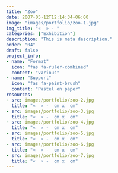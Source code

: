 ```yaml
---
title: "Zoo"
date: 2007-05-12T12:14:34+06:00
image: "images/portfolio/zoo-1.jpg"
img_title: "«  » - "
categories: ["Exhibition"]
description: "This is meta description."
order: "04"
draft: false
project_info:
- name: "Format"
  icon: "fas fa-ruler-combined"
  content: "various"
- name: "Support"
  icon: "fas fa-paint-brush"
  content: "Pastel on paper"
resources:
- src: images/portfolio/zoo-2.jpg
  title: "«  » -  cm x  cm"
- src: images/portfolio/zoo-3.jpg
  title: "«  » -  cm x  cm"
- src: images/portfolio/zoo-4.jpg
  title: "«  » -  cm x  cm"
- src: images/portfolio/zoo-5.jpg
  title: "«  » -  cm x  cm"
- src: images/portfolio/zoo-6.jpg
  title: "«  » -  cm x  cm"
- src: images/portfolio/zoo-7.jpg
  title: "«  » -  cm x  cm"  
---
```

